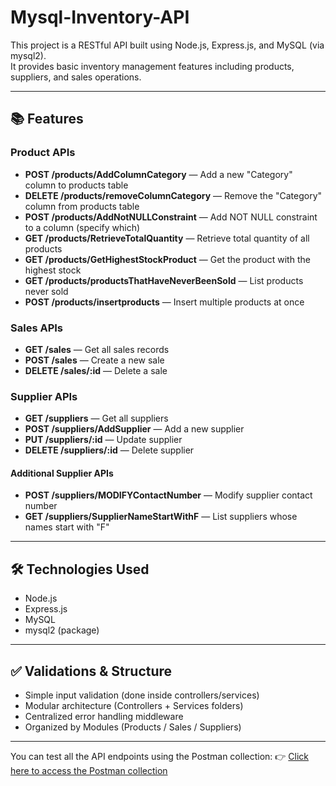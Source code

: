 # Mysql-Inventory-API

This project is a RESTful API built using Node.js, Express.js, and MySQL (via mysql2).  
It provides basic inventory management features including products, suppliers, and sales operations.

---

## 📚 Features

### Product APIs
- **POST /products/AddColumnCategory** — Add a new "Category" column to products table
- **DELETE /products/removeColumnCategory** — Remove the "Category" column from products table
- **POST /products/AddNotNULLConstraint** — Add NOT NULL constraint to a column (specify which)
- **GET /products/RetrieveTotalQuantity** — Retrieve total quantity of all products
- **GET /products/GetHighestStockProduct** — Get the product with the highest stock
- **GET /products/productsThatHaveNeverBeenSold** — List products never sold
- **POST /products/insertproducts** — Insert multiple products at once

### Sales APIs
- **GET /sales** — Get all sales records
- **POST /sales** — Create a new sale
- **DELETE /sales/:id** — Delete a sale

### Supplier APIs
- **GET /suppliers** — Get all suppliers
- **POST /suppliers/AddSupplier** — Add a new supplier
- **PUT /suppliers/:id** — Update supplier
- **DELETE /suppliers/:id** — Delete supplier

#### Additional Supplier APIs
- **POST /suppliers/MODIFYContactNumber** — Modify supplier contact number
- **GET /suppliers/SupplierNameStartWithF** — List suppliers whose names start with "F"

---

## 🛠️ Technologies Used
- Node.js
- Express.js
- MySQL
- mysql2 (package)


---

## ✅ Validations & Structure
- Simple input validation (done inside controllers/services)
- Modular architecture (Controllers + Services folders)
- Centralized error handling middleware
- Organized by Modules (Products / Sales / Suppliers)

---
You can test all the API endpoints using the Postman collection:
👉 [Click here to access the Postman collection](https://documenter.getpostman.com/view/45585304/2sB34ZrPmS)
